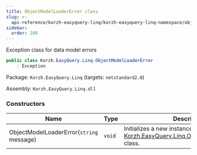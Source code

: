 ```yaml
---
title: ObjectModelLoaderError class
slug: >-
  api-reference/korzh-easyquery-linq/korzh-easyquery-linq-namespace/objectmodelloadererror-class
sidebar:
  order: 100
---
```


Exception class for data model errors
```csharp
public class Korzh.EasyQuery.Linq.ObjectModelLoaderError
    : Exception

```
Package: `Korzh.EasyQuery.Linq` (targets: `netstandard2.0`)

Assembly: `Korzh.EasyQuery.Linq.dll`

### Constructors

| Name | Type | Description | 
| --- | --- | --- | 
| ObjectModelLoaderError(`string` message) | `void` | Initializes a new instance of the [Korzh.EasyQuery.Linq.ObjectModelLoaderError](///easyquery/docs/api-reference/korzh-easyquery-linq/korzh-easyquery-linq-namespace/objectmodelloadererror-class) class. |
